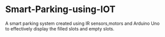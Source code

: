 # Smart-Parking-using-IOT

A smart parking system created using IR sensors,motors and Arduino Uno to effectively display the filled slots and empty slots.
